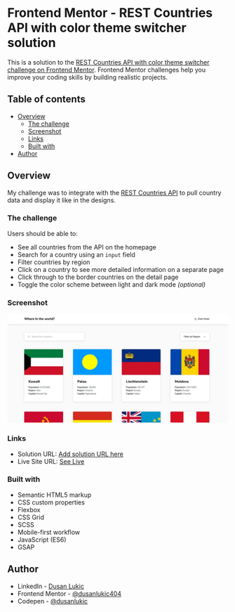 # Frontend Mentor - REST Countries API with color theme switcher solution

This is a solution to the [REST Countries API with color theme switcher challenge on Frontend Mentor](https://www.frontendmentor.io/challenges/rest-countries-api-with-color-theme-switcher-5cacc469fec04111f7b848ca). Frontend Mentor challenges help you improve your coding skills by building realistic projects.

## Table of contents

- [Overview](#overview)
  - [The challenge](#the-challenge)
  - [Screenshot](#screenshot)
  - [Links](#links)
  - [Built with](#built-with)
- [Author](#author)

## Overview

My challenge was to integrate with the [REST Countries API](https://restcountries.com) to pull country data and display it like in the designs.

### The challenge

Users should be able to:

- See all countries from the API on the homepage
- Search for a country using an `input` field
- Filter countries by region
- Click on a country to see more detailed information on a separate page
- Click through to the border countries on the detail page
- Toggle the color scheme between light and dark mode _(optional)_

### Screenshot

![Light mode screenshot](./src/assets/screenshot.jpg)

### Links

- Solution URL: [Add solution URL here](https://your-solution-url.com)
- Live Site URL: [See Live](https://rest-country-api-dusanlukic.netlify.app/)

### Built with

- Semantic HTML5 markup
- CSS custom properties
- Flexbox
- CSS Grid
- SCSS
- Mobile-first workflow
- JavaScript (ES6)
- GSAP

## Author

- LinkedIn - [Dusan Lukic](https://www.linkedin.com/in/dusan-lukic/)
- Frontend Mentor - [@dusanlukic404](https://www.frontendmentor.io/profile/dusanlukic404)
- Codepen - [@dusanlukic](https://codepen.io/dusanlukic)
